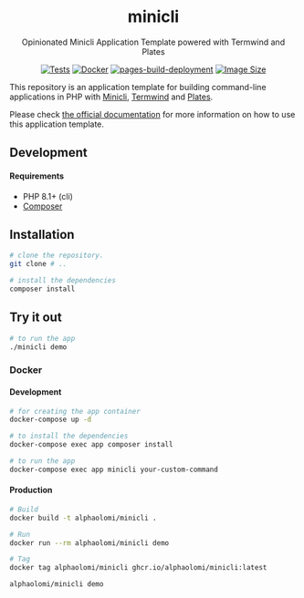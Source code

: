 <div align="center">
    <p>
        <h1>minicli</h1>
        Opinionated Minicli Application Template powered with Termwind and Plates
    </p>
</div>

<div align="center">

[![Tests](https://github.com/alphaolomi/minicli/actions/workflows/tests.yml/badge.svg)](https://github.com/alphaolomi/minicli/actions/workflows/tests.yml)      [![Docker](https://github.com/alphaolomi/minicli/actions/workflows/docker-publish.yml/badge.svg)](https://github.com/alphaolomi/minicli/actions/workflows/docker-publish.yml)       [![pages-build-deployment](https://github.com/alphaolomi/minicli/actions/workflows/pages/pages-build-deployment/badge.svg)](https://github.com/alphaolomi/minicli/actions/workflows/pages/pages-build-deployment)   [![Image Size](https://ghcr-badge.egpl.dev/alphaolomi/minicli/size)](https://github.com/alphaolomi/minicli/pkgs/container/minicli)

</div>


This repository is an application template for building command-line applications in PHP with [Minicli](https://github.com/minicli/minicli), [Termwind](https://github.com/nunomaduro/termwind) and [Plates](https://github.com/thephpleague/plates). 

Please check [the official documentation](https://docs.minicli.dev) for more information on how to use this application template.


## Development

#### Requirements

- PHP 8.1+ (cli)
- [Composer](https://getcomposer.org/)

## Installation

```bash
# clone the repository.
git clone # ..

# install the dependencies
composer install
```

## Try it out

```bash
# to run the app
./minicli demo
```

### Docker

#### Development

```bash
# for creating the app container
docker-compose up -d

# to install the dependencies
docker-compose exec app composer install 

# to run the app
docker-compose exec app minicli your-custom-command
```

#### Production
```bash
# Build
docker build -t alphaolomi/minicli .

# Run
docker run --rm alphaolomi/minicli demo

# Tag
docker tag alphaolomi/minicli ghcr.io/alphaolomi/minicli:latest

alphaolomi/minicli demo
```
